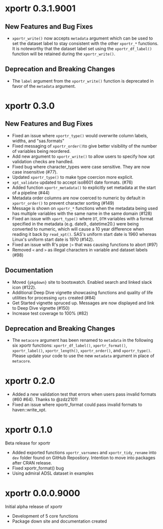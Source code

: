 # xportr 0.3.1.9001

## New Features and Bug Fixes

- `xportr_write()` now accepts `metadata` argument which can be used to set the dataset label to stay consistent with the other `xportr_*` functions. It is noteworthy that the dataset label set using the `xportr_df_label()` function will be retained during the `xportr_write()`.

## Deprecation and Breaking Changes

- The `label` argument from the `xportr_write()` function is deprecated in favor of the `metadata` argument.

# xportr 0.3.0

## New Features and Bug Fixes

- Fixed an issue where `xportr_type()` would overwrite column labels, widths, and "sas.formats"
- Fixed messaging of `xportr_order()`to give better visibility of the number of variables being reordered.
- Add new argument to `xportr_write()` to allow users to specify how xpt validation checks are handled.
- Fixed bug where character_types were case sensitive. They are now case insensitive (#77).
- Updated `xportr_type()` to make type coercion more explicit.
- `xpt_validate` updated to accept iso8601 date formats. (#76)
- Added function `xportr_metadata()` to explicitly set metadata at the start of a pipeline (#44)
- Metadata order columns are now coerced to numeric by default in `xportr_order()` to prevent character sorting (#149)
- Message is shown on `xportr_*` functions when the metadata being used has multiple variables with the same name in the same domain (#128)
- Fixed an issue with `xport_type()` where `DT`, `DTM` variables with a format specified in the metadata (e.g. date9., datetime20.) were being converted to numeric, which will cause a 10 year difference when reading it back by `read_xpt()`. SAS's uniform start date is 1960 whereas Linux's uniform start date is 1970 (#142).
- Fixed an issue with R's pipe `|>` that was causing functions to abort (#97)
- Removed `<` and `>` as illegal characters in variable and dataset labels (#98)

## Documentation

- Moved `{pkgdown}` site to bootswatch. Enabled search and linked slack icon (#122).
- Additional Deep Dive vignette showcasing functions and quality of life utilities for processing `xpts` created (#84)
- Get Started vignette spruced up. Messages are now displayed and link to Deep Dive vignette (#150)
- Increase test coverage to 100% (#82)

## Deprecation and Breaking Changes

- The `metacore` argument has been renamed to `metadata` in the following six xportr functions: `xportr_df_label()`, `xportr_format()`, `xportr_label()`, `xportr_length()`, `xportr_order()`, and `xportr_type()`. Please update your code to use the new `metadata` argument in place of `metacore`.

# xportr 0.2.0

- Added a new validation test that errors when users pass invalid formats (#60 #64). Thanks to @zdz2101!
- Fixed an issue where xportr_format could pass invalid formats to haven::write_xpt.

# xportr 0.1.0

Beta release for xportr

- Added exported functions `xportr_varnames` and `xportr_tidy_rename` into `dev` folder found on GitHub Repostiory. Intention to move into packages after CRAN release.
- Fixed xportr_format() bug
- Using admiral ADSL dataset in examples

# xportr 0.0.0.9000

Initial alpha release of xportr

- Development of 5 core functions
- Package down site and documentation created
